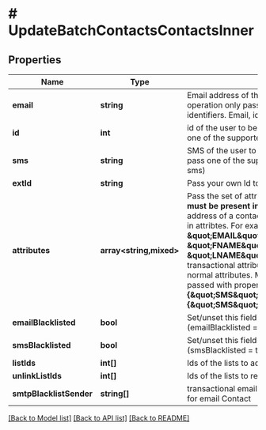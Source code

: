 # # UpdateBatchContactsContactsInner

## Properties

Name | Type | Description | Notes
------------ | ------------- | ------------- | -------------
**email** | **string** | Email address of the user to be updated (For each operation only pass one of the supported contact identifiers. Email, id or sms) | [optional]
**id** | **int** | id of the user to be updated (For each operation only pass one of the supported contact identifiers. Email, id or sms) | [optional]
**sms** | **string** | SMS of the user to be updated (For each operation only pass one of the supported contact identifiers. Email, id or sms) | [optional]
**extId** | **string** | Pass your own Id to update ext_id of a contact. | [optional]
**attributes** | **array<string,mixed>** | Pass the set of attributes to be updated. **These attributes must be present in your account**. To update existing email address of a contact with the new one please pass EMAIL in attribtes. For example, **{ \&quot;EMAIL\&quot;:\&quot;newemail@domain.com\&quot;, \&quot;FNAME\&quot;:\&quot;Ellie\&quot;, \&quot;LNAME\&quot;:\&quot;Roger\&quot;}**. Keep in mind transactional attributes can be updated the same way as normal attributes. Mobile Number in **SMS** field should be passed with proper country code. For example: **{\&quot;SMS\&quot;:\&quot;+91xxxxxxxxxx\&quot;} or {\&quot;SMS\&quot;:\&quot;0091xxxxxxxxxx\&quot;}** | [optional]
**emailBlacklisted** | **bool** | Set/unset this field to blacklist/allow the contact for emails (emailBlacklisted &#x3D; true) | [optional]
**smsBlacklisted** | **bool** | Set/unset this field to blacklist/allow the contact for SMS (smsBlacklisted &#x3D; true) | [optional]
**listIds** | **int[]** | Ids of the lists to add the contact to | [optional]
**unlinkListIds** | **int[]** | Ids of the lists to remove the contact from | [optional]
**smtpBlacklistSender** | **string[]** | transactional email forbidden sender for contact. Use only for email Contact | [optional]

[[Back to Model list]](../../README.md#models) [[Back to API list]](../../README.md#endpoints) [[Back to README]](../../README.md)
